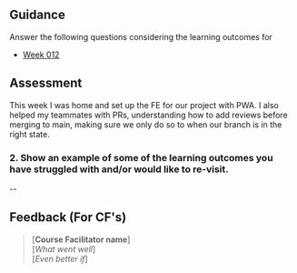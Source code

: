 ## Guidance
Answer the following questions considering the learning outcomes for
- [Week 012](https://learn.foundersandcoders.com/course/syllabus/developer/week12-project05-DOTNET-deploy/learning-outcomes/)

## Assessment
This week I was home and set up the FE for our project with PWA. I also helped my teammates with PRs, understanding how to add reviews before merging to main, making sure we only do so to when our branch is in the right state. 

 ### 2. Show an example of some of the learning outcomes you have struggled with and/or would like to re-visit.
--

## Feedback (For CF's)
> [**Course Facilitator name**]  
> [*What went well*]  
> [*Even better if*]
